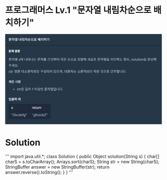 # 프로그래머스 Lv.1 "문자열 내림차순으로 배치하기"
<img src="../pictures/230410.jpg">

# Solution

'''
import java.util.*;
class Solution {
    public Object solution(String s) {
        char[] charS = s.toCharArray();
        Arrays.sort(charS);
        String str = new String(charS);
        StringBuffer answer = new StringBuffer(str);
        return answer.reverse().toString();
    }
}
'''
